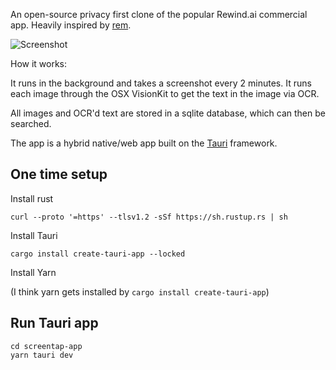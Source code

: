 
An open-source privacy first clone of the popular Rewind.ai commercial app.  Heavily inspired by [rem](https://github.com/jasonjmcghee/rem).

![Screenshot](https://github.com/tleyden/screentap/assets/296876/e8e48f8c-3aaf-478d-bdb5-f64cc3e27da1)

How it works:

It runs in the background and takes a screenshot every 2 minutes.  It runs each image through the OSX VisionKit to get the text in the image via OCR.

All images and OCR'd text are stored in a sqlite database, which can then be searched.

The app is a hybrid native/web app built on the [Tauri](http://tauri.app) framework. 

## One time setup

Install rust

```
curl --proto '=https' --tlsv1.2 -sSf https://sh.rustup.rs | sh
```

Install Tauri

```
cargo install create-tauri-app --locked
```

Install Yarn

(I think yarn gets installed by `cargo install create-tauri-app`)

## Run Tauri app

```
cd screentap-app
yarn tauri dev
```
